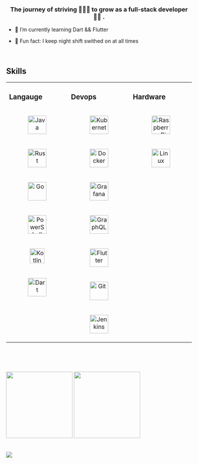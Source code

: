 ### <div align="center">The journey of striving 🚀🚀🚀 to grow as a full-stack developer 👨‍💻 .</div>  
  

- 🌱 I’m currently learning Dart && Flutter      
  

- 🌚 Fun fact: I keep night shift swithed on at all times    
  

<br/>  


## Skills  
<table><tr><td valign="top" width="33%">



### Langauge  
<div align="center">  
<a href="https://www.java.com/" target="_blank"><img style="margin: 20px" src="https://profilinator.rishav.dev/skills-assets/java-original-wordmark.svg" alt="Java" height="50" /></a>  
<a href="https://www.rust-lang.org/" target="_blank"><img style="margin: 20px" src="https://profilinator.rishav.dev/skills-assets/rust-plain.svg" alt="Rust" height="50" /></a>    
<a href="https://go.dev/" target="_blank"><img style="margin: 20px" src="https://profilinator.rishav.dev/skills-assets/go-original.svg" alt="Go" height="50" /></a> 
<a href="https://docs.microsoft.com/en-us/powershell/" target="_blank"><img style="margin: 20px" src="https://profilinator.rishav.dev/skills-assets/powershell.png" alt="PowerShell" height="50" /></a>    
<a href="https://kotlinlang.org/" target="_blank"><img style="margin: 20px" src="https://profilinator.rishav.dev/skills-assets/kotlinlang-icon.svg" alt="Kotlin" height="40" /></a>  
<a href="https://dart.dev/" target="_blank"><img style="margin: 20px" src="https://profilinator.rishav.dev/skills-assets/dartlang-icon.svg" alt="Dart" height="50" /></a>  
</div>

</td><td valign="top" width="33%">



### Devops  
<div align="center">  
<a href="https://kubernetes.io/" target="_blank"><img style="margin: 20px" src="https://profilinator.rishav.dev/skills-assets/kubernetes-icon.svg" alt="Kubernetes" height="50" /></a>  
<a href="https://www.docker.com/" target="_blank"><img style="margin: 20px" src="https://profilinator.rishav.dev/skills-assets/docker-original-wordmark.svg" alt="Docker" height="50" /></a>  
<a href="https://grafana.com/" target="_blank"><img style="margin: 20px" src="https://profilinator.rishav.dev/skills-assets/grafana.png" alt="Grafana" height="50" /></a>  
<a href="https://graphql.org/" target="_blank"><img style="margin: 20px" src="https://profilinator.rishav.dev/skills-assets/graphql.png" alt="GraphQL" height="50" /></a>  
<a href="https://flutter.dev/" target="_blank"><img style="margin: 20px" src="https://profilinator.rishav.dev/skills-assets/flutterio-icon.svg" alt="Flutter" height="50" /></a>  
<a href="https://github.com/" target="_blank"><img style="margin: 20px" src="https://profilinator.rishav.dev/skills-assets/git-scm-icon.svg" alt="Git" height="50" /></a>  
<a href="https://www.jenkins.io/" target="_blank"><img style="margin: 20px" src="https://profilinator.rishav.dev/skills-assets/jenkins-icon.svg" alt="Jenkins" height="50" /></a>  
</div>

</td><td valign="top" width="33%">



### Hardware  
<div align="center">  
<a href="https://www.raspberrypi.org/" target="_blank"><img style="margin: 20px" src="https://profilinator.rishav.dev/skills-assets/raspberrypi.png" alt="Raspberry Pi" height="50" /></a>  
<a href="https://www.linux.org/" target="_blank"><img style="margin: 20px" src="https://profilinator.rishav.dev/skills-assets/linux-original.svg" alt="Linux" height="50" /></a>  
</div>

</td></tr></table>  

<br/>  



  

<br/>  


##
<div>
  <img height="180em" src="https://github-readme-stats.vercel.app/api?show_icons=true&icon_color=AAADFF&bg_color=282a36&title_color=AAEDFF&text_color=fff&username=quinniup" />
  <img height="180em" src="https://github-readme-stats.vercel.app/api/top-langs/?layout=compact&bg_color=282a36&title_color=AAEDFF&text_color=fff&username=quinniup" />
</div>
<br/>  


<br/>  

<div align="left">
<img src="https://komarev.com/ghpvc/?username=quinniup&&style=flat-square" align="center" />
</div>  
 
